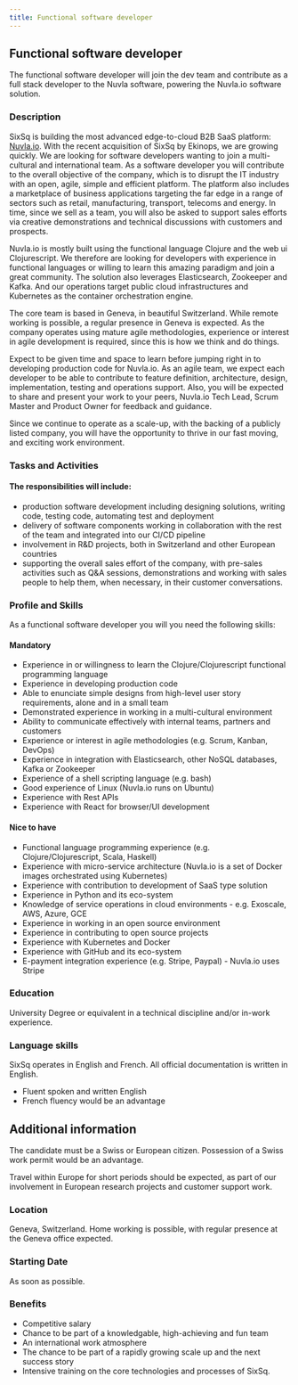 ```yaml
---
title: Functional software developer
---
```


## Functional software developer

The functional software developer will join the dev team and contribute as a full stack developer to the Nuvla software, powering the Nuvla.io software solution.

### Description

SixSq is building the most advanced edge-to-cloud B2B SaaS platform: [Nuvla.io](https://nuvla.io). With the recent acquisition of SixSq by Ekinops, we are growing quickly. We are looking for software developers wanting to join a multi-cultural and international team. As a software developer you will contribute to the overall objective of the company, which is to disrupt the IT industry with an open, agile, simple and efficient platform. The platform also includes a marketplace of business applications targeting the far edge in a range of sectors such as retail, manufacturing, transport, telecoms and energy. In time, since we sell as a team, you will also be asked to support sales efforts via creative demonstrations and technical discussions with customers and prospects.

Nuvla.io is mostly built using the functional language Clojure and the web ui Clojurescript. We therefore are looking for developers with experience in functional languages or willing to learn this amazing paradigm and join a great community. The solution also leverages Elasticsearch, Zookeeper and Kafka. And our operations target public cloud infrastructures and Kubernetes as the container orchestration engine.

The core team is based in Geneva, in beautiful Switzerland. While remote working is possible, a regular presence in Geneva is expected. As the company operates using mature agile methodologies, experience or interest in agile development is required, since this is how we think and do things.

Expect to be given time and space to learn before jumping right in to developing production code for Nuvla.io. As an agile team, we expect each developer to be able to contribute to feature definition, architecture, design, implementation, testing and operations support. Also, you will be expected to share and present your work to your peers, Nuvla.io Tech Lead, Scrum Master and Product Owner for feedback and guidance.

Since we continue to operate as a scale-up, with the backing of a publicly listed company, you will have the opportunity to thrive in our fast moving, and exciting work environment.

### Tasks and Activities

#### The responsibilities will include:

- production software development including designing solutions, writing code, testing code, automating test and deployment
- delivery of software components working in collaboration with the rest of the team and integrated into our CI/CD pipeline
- involvement in R&D projects, both in Switzerland and other European countries
- supporting the overall sales effort of the company, with pre-sales activities such as Q&A sessions, demonstrations and working with sales people to help them, when necessary, in their customer conversations.

### Profile and Skills

As a functional software developer you will you need the following skills:

#### Mandatory

- Experience in or willingness to learn the Clojure/Clojurescript functional programming language
- Experience in developing production code
- Able to enunciate simple designs from high-level user story requirements, alone and in a small team
- Demonstrated experience in working in a multi-cultural environment
- Ability to communicate effectively with internal teams, partners and customers
- Experience or interest in agile methodologies (e.g. Scrum, Kanban, DevOps)
- Experience in integration with Elasticsearch, other NoSQL databases, Kafka or Zookeeper
- Experience of a shell scripting language (e.g. bash)
- Good experience of Linux (Nuvla.io runs on Ubuntu)
- Experience with Rest APIs
- Experience with React for browser/UI development

#### Nice to have

- Functional language programming experience (e.g. Clojure/Clojurescript, Scala, Haskell)
- Experience with micro-service architecture (Nuvla.io is a set of Docker images orchestrated using Kubernetes)
- Experience with contribution to development of SaaS type solution
- Experience in Python and its eco-system
- Knowledge of service operations in cloud environments - e.g. Exoscale, AWS, Azure, GCE
- Experience in working in an open source environment
- Experience in contributing to open source projects
- Experience with Kubernetes and Docker
- Experience with GitHub and its eco-system
- E-payment integration experience (e.g. Stripe, Paypal) - Nuvla.io uses Stripe

### Education

University Degree or equivalent in a technical discipline and/or in-work experience.

### Language skills

SixSq operates in English and French. All official documentation is written in English.

- Fluent spoken and written English
- French fluency would be an advantage

## Additional information

The candidate must be a Swiss or European citizen. Possession of a Swiss work permit would be an advantage.

Travel within Europe for short periods should be expected, as part of our involvement in European research projects and customer support work.

### Location

Geneva, Switzerland. Home working is possible, with regular presence at the Geneva office expected.

### Starting Date

As soon as possible.

### Benefits

- Competitive salary
- Chance to be part of a knowledgable, high-achieving and fun team
- An international work atmosphere
- The chance to be part of a rapidly growing scale up and the next success story
- Intensive training on the core technologies and processes of SixSq.
